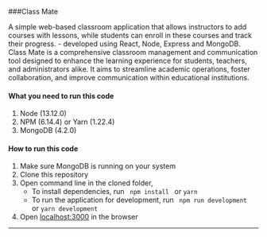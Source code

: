 ###Class Mate

A simple web-based classroom application that allows instructors to add courses with lessons, while students can enroll in these courses and track their progress. - developed using React, Node, Express and MongoDB. Class Mate is a comprehensive classroom management and communication tool designed to enhance the learning experience for students, teachers, and administrators alike. It aims to streamline academic operations, foster collaboration, and improve communication within educational institutions.


#### What you need to run this code
1. Node (13.12.0)
2. NPM (6.14.4) or Yarn (1.22.4)
3. MongoDB (4.2.0)

####  How to run this code
1. Make sure MongoDB is running on your system
2. Clone this repository
3. Open command line in the cloned folder,
   - To install dependencies, run ```  npm install  ``` or ``` yarn ```
   - To run the application for development, run ```  npm run development  ``` or ``` yarn development ```
4. Open [localhost:3000](http://localhost:3000/) in the browser

----

